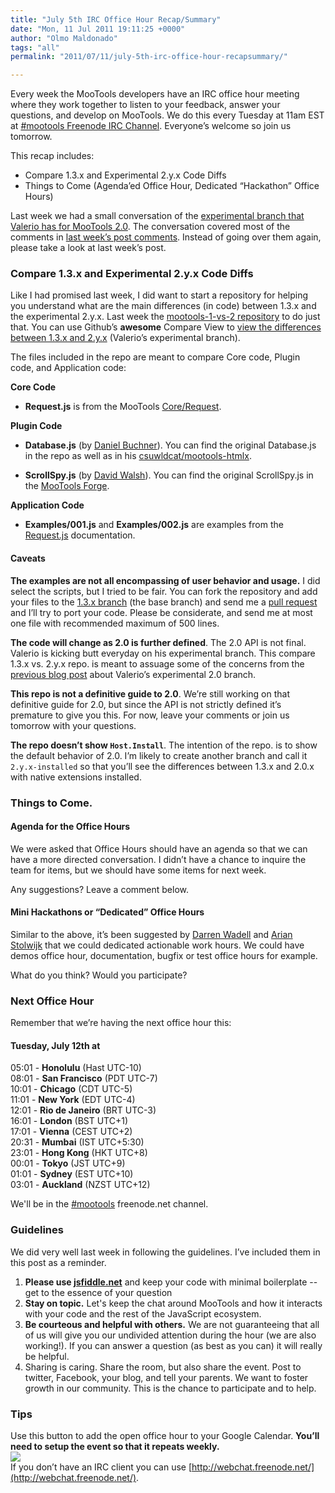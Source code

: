 ```yaml
---
title: "July 5th IRC Office Hour Recap/Summary"
date: "Mon, 11 Jul 2011 19:11:25 +0000"
author: "Olmo Maldonado"
tags: "all"
permalink: "2011/07/11/july-5th-irc-office-hour-recapsummary/"

---
```

Every week the MooTools developers have an IRC office hour meeting where they work together to listen to your feedback, answer your questions, and develop on MooTools. We do this every Tuesday at 11am EST at [#mootools Freenode IRC Channel](irc://irc.freenode.net/mootools). Everyone’s welcome so join us tomorrow.

This recap includes:

* Compare 1.3.x and Experimental 2.y.x Code Diffs
* Things to Come (Agenda’ed Office Hour, Dedicated “Hackathon” Office Hours)

<!--more-->

Last week we had a small conversation of the [experimental branch that Valerio has for MooTools 2.0](http://github.com/kamicane/mootools-core/tree/define-2). The conversation covered most of the comments in [last week’s post comments](/blog/2011/07/04/june-28th-irc-office-hour-recapsummary/#comments). Instead of going over them again, please take a look at last week’s post. 

### Compare 1.3.x and Experimental 2.y.x Code Diffs

Like I had promised last week, I did want to start a repository for helping you understand what are the main differences (in code) between 1.3.x and the experimental 2.y.x. Last week the [mootools-1-vs-2 repository](https://github.com/ibolmo/mootools-1-vs-2) to do just that. You can use Github’s **awesome** Compare View to [view the differences between 1.3.x and 2.y.x](https://github.com/ibolmo/mootools-1-vs-2/compare/1.3.x...2.y.x) (Valerio’s experimental branch).

The files included in the repo are meant to compare Core code, Plugin code, and Application code:

**Core Code**

* **Request.js** is from the MooTools [Core/Request](https://github.com/mootools/mootools-core/blob/master/Source/Request/Request.js).

**Plugin Code**

* **Database.js** (by [Daniel Buchner](http://github.com/csuwldcat)). You can find the original Database.js in the repo as well as in his [csuwldcat/mootools-htmlx](https://github.com/csuwldcat/mootools-htmlx).

* **ScrollSpy.js** (by [David Walsh](https://github.com/darkwing)). You can find the original ScrollSpy.js in the [MooTools Forge](/forge/p/scrollspy).

**Application Code**

* **Examples/001.js** and **Examples/002.js** are examples from the [Request.js](/docs/core/Request/Request) documentation. 

#### Caveats
**The examples are not all encompassing of user behavior and usage.** I did select the scripts, but I tried to be fair. You can fork the repository and add your files to the [1.3.x branch](https://github.com/ibolmo/mootools-1-vs-2) (the base branch) and send me a [pull request](https://github.com/ibolmo/mootools-1-vs-2/pulls) and I’ll try to port your code. Please be considerate, and send me at most one file with recommended maximum of 500 lines.

**The code will change as 2.0 is further defined**. The 2.0 API is not final. Valerio is kicking butt everyday on his experimental branch. This compare 1.3.x vs. 2.y.x repo. is meant to assuage some of the concerns from the [previous blog post](/blog/2011/07/04/june-28th-irc-office-hour-recapsummary/) about Valerio’s experimental 2.0 branch. 

**This repo is not a definitive guide to 2.0**. We’re still working on that definitive guide for 2.0, but since the API is not strictly defined it’s premature to give you this. For now, leave your comments or join us tomorrow with your questions. 

**The repo doesn’t show `Host.Install`**. The intention of the repo. is to show the default behavior of 2.0. I’m likely to create another branch and call it `2.y.x-installed` so that you’ll see the differences between 1.3.x and 2.0.x with native extensions installed. 


### Things to Come.
#### Agenda for the Office Hours
We were asked that Office Hours should have an agenda so that we can have a more directed conversation. I didn’t have a chance to inquire the team for items, but we should have some items for next week. 

Any suggestions? Leave a comment below.

#### Mini Hackathons or “Dedicated” Office Hours
Similar to the above, it’s been suggested by [Darren Wadell](http://github.com/fakedarren) and [Arian Stolwijk](http://github.com/arian) that we could dedicated actionable work hours. We could have demos office hour, documentation, bugfix or test office hours for example. 

What do you think? Would you participate?


### Next Office Hour

Remember that we’re having the next office hour this:

#### Tuesday, July 12th at

05:01 - **Honolulu** (Hast UTC-10)  
08:01 - **San Francisco** (PDT UTC-7)  
10:01 - **Chicago** (CDT UTC-5)  
11:01 - **New York** (EDT UTC-4)  
12:01 - **Rio de Janeiro** (BRT UTC-3)  
16:01 - **London** (BST UTC+1)  
17:01 - **Vienna** (CEST UTC+2)  
20:31 - **Mumbai** (IST UTC+5:30)  
23:01 - **Hong Kong** (HKT UTC+8)  
00:01 - **Tokyo** (JST UTC+9)  
01:01 - **Sydney** (EST UTC+10)  
03:01 - **Auckland** (NZST UTC+12)

We'll be in the [#mootools](irc://irc.freenode.net/mootools) freenode.net channel.

### Guidelines
We did very well last week in following the guidelines. I’ve included them in this post as a reminder.

1. **Please use [jsfiddle.net](http://jsfiddle.net)** and keep your code with minimal boilerplate -- get to the essence of your question
2. **Stay on topic.** Let's keep the chat around MooTools and how it interacts with your code and the rest of the JavaScript ecosystem.
3. **Be courteous and helpful with others.** We are not guaranteeing that all of us will give you our undivided attention during the hour (we are also working!). If you can answer a question (as best as you can) it will really be helpful.
4. Sharing is caring. Share the room, but also share the event. Post to twitter, Facebook, your blog, and tell your parents. We want to foster growth in our community. This is the chance to participate and to help.

### Tips
Use this button to add the open office hour to your Google Calendar. **You’ll need to setup the event so that it repeats weekly.**  
<a href="http://www.google.com/calendar/event?action=TEMPLATE&text=MooTools%20IRC%20Office%20Hours&dates=20110712T150000Z/20110712T160000Z&details=Join%20us%20and%20ask%20away%20technical%20questions%2C%20open%20(what's%20new%2C%20what's%20coming)%20questions%2C%20or%20just%20participate%20in%20the%20party.%20MooTools%20developers%20will%20be%20in%20the%20%23mootools%20channel%20ready%20to%20answer%20and%20get%20to%20meet%20you.&location=%23motools%20on%20irc.freenode.net&trp=true&sprop=http%3A%2F%2Fmootools.net%2F&sprop=name:MooTools" target="_blank"><img src="http://www.google.com/calendar/images/ext/gc_button6.gif" border=0></a>
<br style="clear: both" />
If you don’t have an IRC client you can use [http://webchat.freenode.net/](http://webchat.freenode.net/).